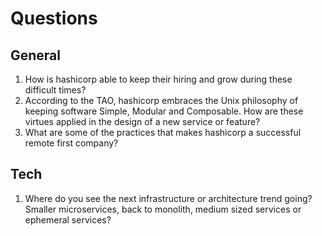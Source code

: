 # Questions #

## General ##
1. How is hashicorp able to keep their hiring and grow during these difficult times?
1. According to the TAO, hashicorp embraces the Unix philosophy of keeping software Simple, Modular and Composable. How are these virtues applied in the design of a new service or feature?
1. What are some of the practices that makes hashicorp a successful remote first company?

## Tech ##
1. Where do you see the next infrastructure or architecture trend going? Smaller microservices, back to monolith, medium sized services or ephemeral services?


